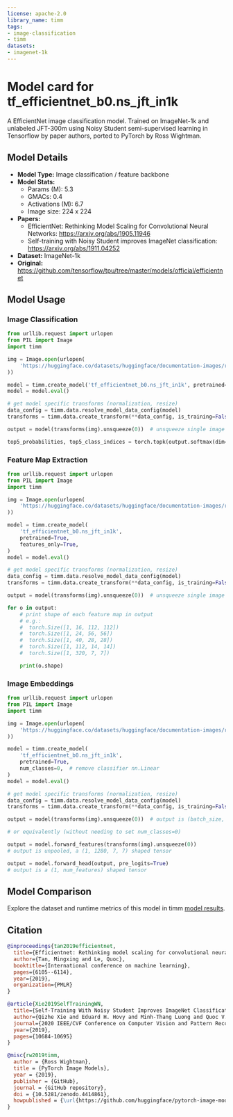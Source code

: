 ```yaml
---
license: apache-2.0
library_name: timm
tags:
- image-classification
- timm
datasets:
- imagenet-1k
---
```

# Model card for tf_efficientnet_b0.ns_jft_in1k

A EfficientNet image classification model. Trained on ImageNet-1k and unlabeled JFT-300m using Noisy Student semi-supervised learning in Tensorflow by paper authors, ported to PyTorch by Ross Wightman.


## Model Details
- **Model Type:** Image classification / feature backbone
- **Model Stats:**
  - Params (M): 5.3
  - GMACs: 0.4
  - Activations (M): 6.7
  - Image size: 224 x 224
- **Papers:**
  - EfficientNet: Rethinking Model Scaling for Convolutional Neural Networks: https://arxiv.org/abs/1905.11946
  - Self-training with Noisy Student improves ImageNet classification: https://arxiv.org/abs/1911.04252
- **Dataset:** ImageNet-1k
- **Original:** https://github.com/tensorflow/tpu/tree/master/models/official/efficientnet

## Model Usage
### Image Classification
```python
from urllib.request import urlopen
from PIL import Image
import timm

img = Image.open(urlopen(
    'https://huggingface.co/datasets/huggingface/documentation-images/resolve/main/beignets-task-guide.png'
))

model = timm.create_model('tf_efficientnet_b0.ns_jft_in1k', pretrained=True)
model = model.eval()

# get model specific transforms (normalization, resize)
data_config = timm.data.resolve_model_data_config(model)
transforms = timm.data.create_transform(**data_config, is_training=False)

output = model(transforms(img).unsqueeze(0))  # unsqueeze single image into batch of 1

top5_probabilities, top5_class_indices = torch.topk(output.softmax(dim=1) * 100, k=5)
```

### Feature Map Extraction
```python
from urllib.request import urlopen
from PIL import Image
import timm

img = Image.open(urlopen(
    'https://huggingface.co/datasets/huggingface/documentation-images/resolve/main/beignets-task-guide.png'
))

model = timm.create_model(
    'tf_efficientnet_b0.ns_jft_in1k',
    pretrained=True,
    features_only=True,
)
model = model.eval()

# get model specific transforms (normalization, resize)
data_config = timm.data.resolve_model_data_config(model)
transforms = timm.data.create_transform(**data_config, is_training=False)

output = model(transforms(img).unsqueeze(0))  # unsqueeze single image into batch of 1

for o in output:
    # print shape of each feature map in output
    # e.g.:
    #  torch.Size([1, 16, 112, 112])
    #  torch.Size([1, 24, 56, 56])
    #  torch.Size([1, 40, 28, 28])
    #  torch.Size([1, 112, 14, 14])
    #  torch.Size([1, 320, 7, 7])

    print(o.shape)
```

### Image Embeddings
```python
from urllib.request import urlopen
from PIL import Image
import timm

img = Image.open(urlopen(
    'https://huggingface.co/datasets/huggingface/documentation-images/resolve/main/beignets-task-guide.png'
))

model = timm.create_model(
    'tf_efficientnet_b0.ns_jft_in1k',
    pretrained=True,
    num_classes=0,  # remove classifier nn.Linear
)
model = model.eval()

# get model specific transforms (normalization, resize)
data_config = timm.data.resolve_model_data_config(model)
transforms = timm.data.create_transform(**data_config, is_training=False)

output = model(transforms(img).unsqueeze(0))  # output is (batch_size, num_features) shaped tensor

# or equivalently (without needing to set num_classes=0)

output = model.forward_features(transforms(img).unsqueeze(0))
# output is unpooled, a (1, 1280, 7, 7) shaped tensor

output = model.forward_head(output, pre_logits=True)
# output is a (1, num_features) shaped tensor
```

## Model Comparison
Explore the dataset and runtime metrics of this model in timm [model results](https://github.com/huggingface/pytorch-image-models/tree/main/results).

## Citation
```bibtex
@inproceedings{tan2019efficientnet,
  title={Efficientnet: Rethinking model scaling for convolutional neural networks},
  author={Tan, Mingxing and Le, Quoc},
  booktitle={International conference on machine learning},
  pages={6105--6114},
  year={2019},
  organization={PMLR}
}
```
```bibtex
@article{Xie2019SelfTrainingWN,
  title={Self-Training With Noisy Student Improves ImageNet Classification},
  author={Qizhe Xie and Eduard H. Hovy and Minh-Thang Luong and Quoc V. Le},
  journal={2020 IEEE/CVF Conference on Computer Vision and Pattern Recognition (CVPR)},
  year={2019},
  pages={10684-10695}
}
```
```bibtex
@misc{rw2019timm,
  author = {Ross Wightman},
  title = {PyTorch Image Models},
  year = {2019},
  publisher = {GitHub},
  journal = {GitHub repository},
  doi = {10.5281/zenodo.4414861},
  howpublished = {\url{https://github.com/huggingface/pytorch-image-models}}
}
```
